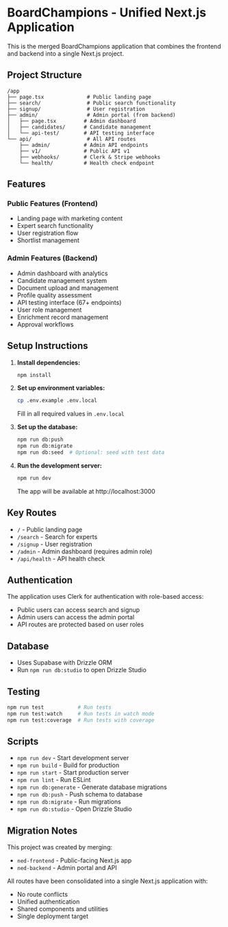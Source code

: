 # BoardChampions - Unified Next.js Application

This is the merged BoardChampions application that combines the frontend and backend into a single Next.js project.

## Project Structure

```
/app
├── page.tsx              # Public landing page
├── search/               # Public search functionality
├── signup/               # User registration
├── admin/                # Admin portal (from backend)
│   ├── page.tsx         # Admin dashboard
│   ├── candidates/      # Candidate management
│   └── api-test/        # API testing interface
└── api/                  # All API routes
    ├── admin/           # Admin API endpoints
    ├── v1/              # Public API v1
    ├── webhooks/        # Clerk & Stripe webhooks
    └── health/          # Health check endpoint
```

## Features

### Public Features (Frontend)
- Landing page with marketing content
- Expert search functionality
- User registration flow
- Shortlist management

### Admin Features (Backend)
- Admin dashboard with analytics
- Candidate management system
- Document upload and management
- Profile quality assessment
- API testing interface (67+ endpoints)
- User role management
- Enrichment record management
- Approval workflows

## Setup Instructions

1. **Install dependencies:**
   ```bash
   npm install
   ```

2. **Set up environment variables:**
   ```bash
   cp .env.example .env.local
   ```
   Fill in all required values in `.env.local`

3. **Set up the database:**
   ```bash
   npm run db:push
   npm run db:migrate
   npm run db:seed  # Optional: seed with test data
   ```

4. **Run the development server:**
   ```bash
   npm run dev
   ```

   The app will be available at http://localhost:3000

## Key Routes

- `/` - Public landing page
- `/search` - Search for experts
- `/signup` - User registration
- `/admin` - Admin dashboard (requires admin role)
- `/api/health` - API health check

## Authentication

The application uses Clerk for authentication with role-based access:
- Public users can access search and signup
- Admin users can access the admin portal
- API routes are protected based on user roles

## Database

- Uses Supabase with Drizzle ORM
- Run `npm run db:studio` to open Drizzle Studio

## Testing

```bash
npm run test           # Run tests
npm run test:watch     # Run tests in watch mode
npm run test:coverage  # Run tests with coverage
```

## Scripts

- `npm run dev` - Start development server
- `npm run build` - Build for production
- `npm run start` - Start production server
- `npm run lint` - Run ESLint
- `npm run db:generate` - Generate database migrations
- `npm run db:push` - Push schema to database
- `npm run db:migrate` - Run migrations
- `npm run db:studio` - Open Drizzle Studio

## Migration Notes

This project was created by merging:
- `ned-frontend` - Public-facing Next.js app
- `ned-backend` - Admin portal and API

All routes have been consolidated into a single Next.js application with:
- No route conflicts
- Unified authentication
- Shared components and utilities
- Single deployment target